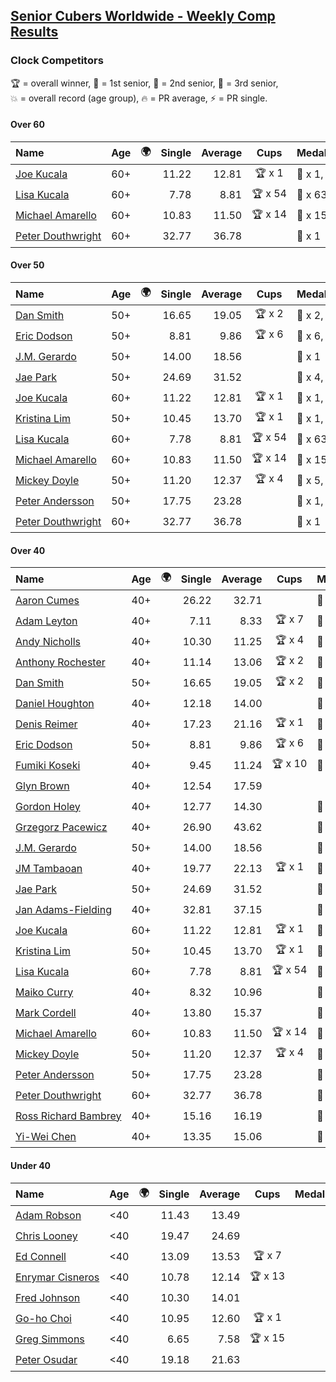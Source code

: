 <style>table {white-space: nowrap;}</style>
<link rel="stylesheet" type="text/css" href="/scw-comp/css/flags.css" />

## [Senior Cubers Worldwide - Weekly Comp Results](/scw-comp/results/)
### Clock Competitors

<span style="white-space: nowrap;">🏆 = overall winner</span>, <span style="white-space: nowrap;">🥇 = 1st senior</span>, <span style="white-space: nowrap;">🥈 = 2nd senior</span>, <span style="white-space: nowrap;">🥉 = 3rd senior</span>, <span style="white-space: nowrap;">💥 = overall record (age group)</span>, <span style="white-space: nowrap;">🔥 = PR average</span>, <span style="white-space: nowrap;">⚡ = PR single</span>.

#### Over 60

| Name | Age | 🌍 | Single | Average | Cups | Medals | Achievements |
| :-- | :--: | :--: | --: | --: | :--: | :-- | :-- |
| [Joe Kucala](../../persons/joe_kucala/clock.md) | 60+ | <i class="flag flag-US" /> | 11.22 | 12.81 | 🏆 x 1 | 🥇 x 1, 🥈 x 9, 🥉 x 10 | 🔥 x 21, ⚡ x 18 |
| [Lisa Kucala](../../persons/lisa_kucala/clock.md) | 60+ | <i class="flag flag-US" /> | 7.78 | 8.81 | 🏆 x 54 | 🥇 x 63, 🥈 x 24, 🥉 x 3 | 💥 x 44, 🔥 x 26, ⚡ x 34 |
| [Michael Amarello](../../persons/michael_amarello/clock.md) | 60+ | <i class="flag flag-US" /> | 10.83 | 11.50 | 🏆 x 14 | 🥇 x 15, 🥈 x 8, 🥉 x 2 | 💥 x 5, 🔥 x 16, ⚡ x 14 |
| [Peter Douthwright](../../persons/peter_douthwright/clock.md) | 60+ | <i class="flag flag-CA" /> | 32.77 | 36.78 |  | 🥈 x 1 | 💥 x 1, 🔥 x 2, ⚡ x 2 |

#### Over 50

| Name | Age | 🌍 | Single | Average | Cups | Medals | Achievements |
| :-- | :--: | :--: | --: | --: | :--: | :-- | :-- |
| [Dan Smith](../../persons/dan_smith/clock.md) | 50+ | <i class="flag flag-US" /> | 16.65 | 19.05 | 🏆 x 2 | 🥇 x 2, 🥈 x 2, 🥉 x 5 | 🔥 x 8, ⚡ x 10 |
| [Eric Dodson](../../persons/eric_dodson/clock.md) | 50+ | <i class="flag flag-US" /> | 8.81 | 9.86 | 🏆 x 6 | 🥇 x 6, 🥈 x 3, 🥉 x 3 | 🔥 x 8, ⚡ x 6 |
| [J.M. Gerardo](../../persons/jm_gerardo/clock.md) | 50+ | <i class="flag flag-US" /> | 14.00 | 18.56 |  | 🥉 x 1 | 🔥 x 2, ⚡ x 1 |
| [Jae Park](../../persons/jae_park/clock.md) | 50+ | <i class="flag flag-US" /> | 24.69 | 31.52 |  | 🥈 x 4, 🥉 x 7 | 🔥 x 7, ⚡ x 7 |
| [Joe Kucala](../../persons/joe_kucala/clock.md) | 60+ | <i class="flag flag-US" /> | 11.22 | 12.81 | 🏆 x 1 | 🥇 x 1, 🥈 x 9, 🥉 x 10 | 🔥 x 21, ⚡ x 18 |
| [Kristina Lim](../../persons/kristina_lim/clock.md) | 50+ | <i class="flag flag-US" /> | 10.45 | 13.70 | 🏆 x 1 | 🥇 x 1, 🥈 x 9, 🥉 x 8 | 🔥 x 7, ⚡ x 9 |
| [Lisa Kucala](../../persons/lisa_kucala/clock.md) | 60+ | <i class="flag flag-US" /> | 7.78 | 8.81 | 🏆 x 54 | 🥇 x 63, 🥈 x 24, 🥉 x 3 | 💥 x 44, 🔥 x 26, ⚡ x 34 |
| [Michael Amarello](../../persons/michael_amarello/clock.md) | 60+ | <i class="flag flag-US" /> | 10.83 | 11.50 | 🏆 x 14 | 🥇 x 15, 🥈 x 8, 🥉 x 2 | 💥 x 5, 🔥 x 16, ⚡ x 14 |
| [Mickey Doyle](../../persons/mickey_doyle/clock.md) | 50+ | <i class="flag flag-US" /> | 11.20 | 12.37 | 🏆 x 4 | 🥇 x 5, 🥈 x 13, 🥉 x 17 | 🔥 x 16, ⚡ x 16 |
| [Peter Andersson](../../persons/peter_andersson/clock.md) | 50+ | <i class="flag flag-SE" /> | 17.75 | 23.28 |  | 🥇 x 1, 🥈 x 2, 🥉 x 1 | 🔥 x 5, ⚡ x 4 |
| [Peter Douthwright](../../persons/peter_douthwright/clock.md) | 60+ | <i class="flag flag-CA" /> | 32.77 | 36.78 |  | 🥈 x 1 | 💥 x 1, 🔥 x 2, ⚡ x 2 |

#### Over 40

| Name | Age | 🌍 | Single | Average | Cups | Medals | Achievements |
| :-- | :--: | :--: | --: | --: | :--: | :-- | :-- |
| [Aaron Cumes](../../persons/aaron_cumes/clock.md) | 40+ | <i class="flag flag-GB" /> | 26.22 | 32.71 |  | 🥈 x 1, 🥉 x 1 | 🔥 x 3, ⚡ x 3 |
| [Adam Leyton](../../persons/adam_leyton/clock.md) | 40+ | <i class="flag flag-GB" /> | 7.11 | 8.33 | 🏆 x 7 | 🥇 x 7 | 💥 x 5, 🔥 x 5, ⚡ x 4 |
| [Andy Nicholls](../../persons/andy_nicholls/clock.md) | 40+ | <i class="flag flag-GB" /> | 10.30 | 11.25 | 🏆 x 4 | 🥇 x 4, 🥈 x 3 | 💥 x 4, 🔥 x 4, ⚡ x 3 |
| [Anthony Rochester](../../persons/anthony_rochester/clock.md) | 40+ | <i class="flag flag-AU" /> | 11.14 | 13.06 | 🏆 x 2 | 🥇 x 8, 🥈 x 8, 🥉 x 3 | 🔥 x 7, ⚡ x 12 |
| [Dan Smith](../../persons/dan_smith/clock.md) | 50+ | <i class="flag flag-US" /> | 16.65 | 19.05 | 🏆 x 2 | 🥇 x 2, 🥈 x 2, 🥉 x 5 | 🔥 x 8, ⚡ x 10 |
| [Daniel Houghton](../../persons/daniel_houghton/clock.md) | 40+ | <i class="flag flag-CH" /> | 12.18 | 14.00 |  | 🥈 x 1, 🥉 x 2 | 🔥 x 6, ⚡ x 7 |
| [Denis Reimer](../../persons/denis_reimer/clock.md) | 40+ | <i class="flag flag-CA" /> | 17.23 | 21.16 | 🏆 x 1 | 🥇 x 2 | 🔥 x 2, ⚡ x 2 |
| [Eric Dodson](../../persons/eric_dodson/clock.md) | 50+ | <i class="flag flag-US" /> | 8.81 | 9.86 | 🏆 x 6 | 🥇 x 6, 🥈 x 3, 🥉 x 3 | 🔥 x 8, ⚡ x 6 |
| [Fumiki Koseki](../../persons/fumiki_koseki/clock.md) | 40+ | <i class="flag flag-JP" /> | 9.45 | 11.24 | 🏆 x 10 | 🥇 x 24 | 💥 x 5, 🔥 x 6, ⚡ x 4 |
| [Glyn Brown](../../persons/glyn_brown/clock.md) | 40+ | <i class="flag flag-GB" /> | 12.54 | 17.59 |  |  | 🔥 x 2, ⚡ x 2 |
| [Gordon Holey](../../persons/gordon_holey/clock.md) | 40+ | <i class="flag flag-US" /> | 12.77 | 14.30 |  | 🥈 x 6, 🥉 x 6 | 🔥 x 5, ⚡ x 3 |
| [Grzegorz Pacewicz](../../persons/grzegorz_pacewicz/clock.md) | 40+ | <i class="flag flag-PL" /> | 26.90 | 43.62 |  | 🥉 x 1 | 🔥 x 1, ⚡ x 1 |
| [J.M. Gerardo](../../persons/jm_gerardo/clock.md) | 50+ | <i class="flag flag-US" /> | 14.00 | 18.56 |  | 🥉 x 1 | 🔥 x 2, ⚡ x 1 |
| [JM Tambaoan](../../persons/jm_tambaoan/clock.md) | 40+ | <i class="flag flag-PH" /> | 19.77 | 22.13 | 🏆 x 1 | 🥇 x 1, 🥈 x 10 | 🔥 x 4, ⚡ x 3 |
| [Jae Park](../../persons/jae_park/clock.md) | 50+ | <i class="flag flag-US" /> | 24.69 | 31.52 |  | 🥈 x 4, 🥉 x 7 | 🔥 x 7, ⚡ x 7 |
| [Jan Adams-Fielding](../../persons/jan_adams_fielding/clock.md) | 40+ | <i class="flag flag-GB" /> | 32.81 | 37.15 |  | 🥇 x 2, 🥈 x 1, 🥉 x 3 | 🔥 x 3, ⚡ x 3 |
| [Joe Kucala](../../persons/joe_kucala/clock.md) | 60+ | <i class="flag flag-US" /> | 11.22 | 12.81 | 🏆 x 1 | 🥇 x 1, 🥈 x 9, 🥉 x 10 | 🔥 x 21, ⚡ x 18 |
| [Kristina Lim](../../persons/kristina_lim/clock.md) | 50+ | <i class="flag flag-US" /> | 10.45 | 13.70 | 🏆 x 1 | 🥇 x 1, 🥈 x 9, 🥉 x 8 | 🔥 x 7, ⚡ x 9 |
| [Lisa Kucala](../../persons/lisa_kucala/clock.md) | 60+ | <i class="flag flag-US" /> | 7.78 | 8.81 | 🏆 x 54 | 🥇 x 63, 🥈 x 24, 🥉 x 3 | 💥 x 44, 🔥 x 26, ⚡ x 34 |
| [Maiko Curry](../../persons/maiko_curry/clock.md) | 40+ | <i class="flag flag-JP" /> | 8.32 | 10.96 |  | 🥈 x 4 | 💥 x 1, 🔥 x 3, ⚡ x 4 |
| [Mark Cordell](../../persons/mark_cordell/clock.md) | 40+ | <i class="flag flag-US" /> | 13.80 | 15.37 |  | 🥈 x 2, 🥉 x 2 | 🔥 x 6, ⚡ x 7 |
| [Michael Amarello](../../persons/michael_amarello/clock.md) | 60+ | <i class="flag flag-US" /> | 10.83 | 11.50 | 🏆 x 14 | 🥇 x 15, 🥈 x 8, 🥉 x 2 | 💥 x 5, 🔥 x 16, ⚡ x 14 |
| [Mickey Doyle](../../persons/mickey_doyle/clock.md) | 50+ | <i class="flag flag-US" /> | 11.20 | 12.37 | 🏆 x 4 | 🥇 x 5, 🥈 x 13, 🥉 x 17 | 🔥 x 16, ⚡ x 16 |
| [Peter Andersson](../../persons/peter_andersson/clock.md) | 50+ | <i class="flag flag-SE" /> | 17.75 | 23.28 |  | 🥇 x 1, 🥈 x 2, 🥉 x 1 | 🔥 x 5, ⚡ x 4 |
| [Peter Douthwright](../../persons/peter_douthwright/clock.md) | 60+ | <i class="flag flag-CA" /> | 32.77 | 36.78 |  | 🥈 x 1 | 💥 x 1, 🔥 x 2, ⚡ x 2 |
| [Ross Richard Bambrey](../../persons/ross_richard_bambrey/clock.md) | 40+ | <i class="flag flag-GB" /> | 15.16 | 16.19 |  | 🥈 x 2, 🥉 x 3 | 🔥 x 4, ⚡ x 3 |
| [Yi-Wei Chen](../../persons/yi_wei_chen/clock.md) | 40+ | <i class="flag flag-TW" /> | 13.35 | 15.06 |  | 🥈 x 1 | 🔥 x 1, ⚡ x 1 |

#### Under 40

| Name | Age | 🌍 | Single | Average | Cups | Medals | Achievements |
| :-- | :--: | :--: | --: | --: | :--: | :-- | :-- |
| [Adam Robson](../../persons/adam_robson/clock.md) | <40 | <i class="flag flag-GB" /> | 11.43 | 13.49 |  |  | 🔥 x 5, ⚡ x 5 |
| [Chris Looney](../../persons/chris_looney/clock.md) | <40 | <i class="flag flag-US" /> | 19.47 | 24.69 |  |  | 🔥 x 4, ⚡ x 4 |
| [Ed Connell](../../persons/ed_connell/clock.md) | <40 | <i class="flag flag-IE" /> | 13.09 | 13.53 | 🏆 x 7 |  | 🔥 x 7, ⚡ x 6 |
| [Enrymar Cisneros](../../persons/enrymar_cisneros/clock.md) | <40 | <i class="flag flag-VE" /> | 10.78 | 12.14 | 🏆 x 13 |  | 🔥 x 7, ⚡ x 7 |
| [Fred Johnson](../../persons/fred_johnson/clock.md) | <40 | <i class="flag flag-US" /> | 10.30 | 14.01 |  |  | 🔥 x 1, ⚡ x 1 |
| [Go-ho Choi](../../persons/go_ho_choi/clock.md) | <40 | <i class="flag flag-KR" /> | 10.95 | 12.60 | 🏆 x 1 |  | 💥 x 1, 🔥 x 1, ⚡ x 1 |
| [Greg Simmons](../../persons/greg_simmons/clock.md) | <40 | <i class="flag flag-GB" /> | 6.65 | 7.58 | 🏆 x 15 |  | 💥 x 12, 🔥 x 10, ⚡ x 11 |
| [Peter Osudar](../../persons/peter_osudar/clock.md) | <40 | <i class="flag flag-CA" /> | 19.18 | 21.63 |  |  | 🔥 x 1, ⚡ x 1 |


<!-- Global site tag (gtag.js) - Google Analytics -->
<script async src="https://www.googletagmanager.com/gtag/js?id=UA-86348435-3"></script>
<script>window.dataLayer = window.dataLayer || []; function gtag() {dataLayer.push(arguments);} gtag('js', new Date()); gtag('config', 'UA-86348435-3');</script>
